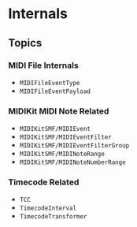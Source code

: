 # Internals

## Topics

### MIDI File Internals

- ``MIDIFileEventType``
- ``MIDIFileEventPayload``

### MIDIKit MIDI Note Related

- ``MIDIKitSMF/MIDIEvent``
- ``MIDIKitSMF/MIDIEventFilter``
- ``MIDIKitSMF/MIDIEventFilterGroup``
- ``MIDIKitSMF/MIDINoteRange``
- ``MIDIKitSMF/MIDINoteNumberRange``

### Timecode Related

- ``TCC``
- ``TimecodeInterval``
- ``TimecodeTransformer``
